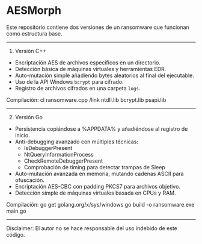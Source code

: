 # AESMorph

Este repositorio contiene dos versiones de un ransomware que funcionan como estructura base.

---

1. Versión C++

- Encriptación AES de archivos específicos en un directorio.
- Detección básica de máquinas virtuales y herramientas EDR.
- Auto-mutación simple añadiendo bytes aleatorios al final del ejecutable.
- Uso de la API Windows `bcrypt` para cifrado.
- Registro de archivos cifrados en una carpeta `logs`.

Compilación:
cl ransomware.cpp /link ntdll.lib bcrypt.lib psapi.lib

---

2. Versión Go

- Persistencia copiándose a %APPDATA% y añadiéndose al registro de inicio.
- Anti-debugging avanzado con múltiples técnicas:
  - IsDebuggerPresent
  - NtQueryInformationProcess
  - CheckRemoteDebuggerPresent
  - Comprobación de timing para detectar trampas de Sleep
- Auto-mutación avanzada en memoria, mutando cadenas ASCII para ofuscación.
- Encriptación AES-CBC con padding PKCS7 para archivos objetivo.
- Detección simple de máquinas virtuales basada en CPUs y RAM.

Compilación:
go get golang.org/x/sys/windows
go build -o ransomware.exe main.go

---

Disclaimer:
El autor no se hace responsable del uso indebido de este código.
